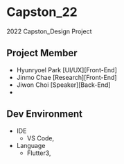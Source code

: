 # Capston_22
2022 Capston_Design Project

## Project Member
- Hyunryoel Park [UI/UX][Front-End]
- Jinmo Chae [Research][Front-End]
- Jiwon Choi [Speaker][Back-End]
-

## Dev Environment
- IDE
  - VS Code, 
- Language
  - Flutter3, 

